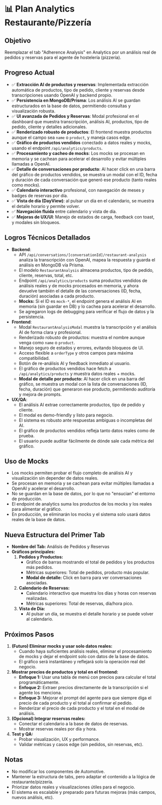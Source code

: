 # 📊 Plan Analytics Restaurante/Pizzería

## Objetivo
Reemplazar el tab "Adherence Analysis" en Analytics por un análisis real de pedidos y reservas para el agente de hostelería (pizzería).

## Progreso Actual
- ✅ **Extracción AI de productos y reservas**: Implementada extracción automática de productos, tipo de pedido, cliente y reservas desde transcripciones usando OpenAI y backend propio.
- ✅ **Persistencia en MongoDB/Prisma**: Los análisis AI se guardan estructurados en la base de datos, permitiendo consultas y visualización robusta.
- ✅ **UI avanzada de Pedidos y Reservas**: Modal profesional en el dashboard que muestra transcripción, análisis AI, productos, tipo de pedido, cliente y detalles adicionales.
- ✅ **Renderizado robusto de productos**: El frontend muestra productos aunque el campo sea `name` o `product`, y maneja casos edge.
- ✅ **Gráfico de productos vendidos** conectado a datos reales y mocks, usando el endpoint `/api/analytics/products`.
- ✅ **Procesamiento y cacheo de mocks**: Los mocks se procesan en memoria y se cachean para acelerar el desarrollo y evitar múltiples llamadas a OpenAI.
- ✅ **Detalle de conversaciones por producto**: Al hacer click en una barra del gráfico de productos vendidos, se muestra un modal con el ID, fecha y duración de cada conversación que generó ese producto (tanto reales como mocks).
- ✅ **Calendario interactivo** profesional, con navegación de meses y badges de reservas por día.
- ✅ **Vista de día (DayView)**: al pulsar un día en el calendario, se muestra el detalle horario y permite volver.
- ✅ **Navegación fluida** entre calendario y vista de día.
- ✅ **Mejoras de UX/UI**: Manejo de estados de carga, feedback con toast, y modales sin bloqueos.

## Logros Técnicos Detallados
- **Backend**:
  - API `/api/conversations/[conversationId]/restaurant-analysis` analiza la transcripción con OpenAI, mapea la respuesta y guarda el análisis en MongoDB vía Prisma.
  - El modelo `RestaurantAnalysis` almacena productos, tipo de pedido, cliente, reservas, total, etc.
  - Endpoint `/api/analytics/products` suma productos vendidos de análisis reales y de mocks procesados en memoria, y ahora devuelve también el detalle de las conversaciones (ID, fecha, duración) asociadas a cada producto.
  - **Mocks:** Si el ID es `mock-*`, el endpoint genera el análisis AI en memoria (sin guardar en DB) y lo cachea para acelerar el desarrollo.
  - Se agregaron logs de debugging para verificar el flujo de datos y la persistencia.
- **Frontend**:
  - Modal `RestaurantAnalysisModal` muestra la transcripción y el análisis AI de forma clara y profesional.
  - Renderizado robusto de productos: muestra el nombre aunque venga como `name` o `product`.
  - Manejo seguro de estados y errores, evitando bloqueos de UI.
  - Acceso flexible a `orderType` y otros campos para máxima compatibilidad.
  - Botón de re-análisis AI y feedback inmediato al usuario.
  - El gráfico de productos vendidos hace fetch a `/api/analytics/products` y muestra datos reales + mocks.
  - **Modal de detalle por producto:** Al hacer click en una barra del gráfico, se muestra un modal con la lista de conversaciones (ID, fecha, duración) que generaron ese producto, permitiendo auditoría y mejora de prompts.
- **UX/QA**:
  - El análisis AI extrae correctamente productos, tipo de pedido y cliente.
  - El modal es demo-friendly y listo para negocio.
  - El sistema es robusto ante respuestas ambiguas o incompletas del AI.
  - El gráfico de productos vendidos refleja tanto datos reales como de prueba.
  - El usuario puede auditar fácilmente de dónde sale cada métrica del gráfico.

## Uso de Mocks
- Los mocks permiten probar el flujo completo de análisis AI y visualización sin depender de datos reales.
- Se procesan en memoria y se cachean para evitar múltiples llamadas a OpenAI y acelerar el desarrollo.
- No se guardan en la base de datos, por lo que no "ensucian" el entorno de producción.
- El endpoint de analytics suma los productos de los mocks y los reales para alimentar el gráfico.
- En producción, se eliminarán los mocks y el sistema solo usará datos reales de la base de datos.

## Nueva Estructura del Primer Tab
- **Nombre del Tab:** Análisis de Pedidos y Reservas
- **Gráficos principales:**
  1. **Pedidos y Productos:**
     - Gráfico de barras mostrando el total de pedidos y los productos más pedidos.
     - Métricas superiores: Total de pedidos, producto más popular.
     - **Modal de detalle:** Click en barra para ver conversaciones asociadas.
  2. **Calendario de Reservas:**
     - Calendario interactivo que muestra los días y horas con reservas realizadas.
     - Métricas superiores: Total de reservas, día/hora pico.
  3. **Vista de Día:**
     - Al pulsar un día, se muestra el detalle horario y se puede volver al calendario.

## Próximos Pasos
1. **(Futuro) Eliminar mocks y usar solo datos reales:**
   - Cuando haya suficientes análisis reales, eliminar el procesamiento de mocks y dejar el endpoint solo con datos de la base de datos.
   - El gráfico será instantáneo y reflejará solo la operación real del negocio.
2. **Mostrar precios de productos y total en el frontend:**
   - **Enfoque 1:** Usar una tabla de menú con precios para calcular el total programáticamente.
   - **Enfoque 2:** Extraer precios directamente de la transcripción si el agente los menciona.
   - **Enfoque 3:** Mejorar el prompt del agente para que siempre diga el precio de cada producto y el total al confirmar el pedido.
   - Renderizar el precio de cada producto y el total en el modal de análisis.
3. **(Opcional) Integrar reservas reales:**
   - Conectar el calendario a la base de datos de reservas.
   - Mostrar reservas reales por día y hora.
4. **Test y QA:**
   - Probar visualización, UX y performance.
   - Validar métricas y casos edge (sin pedidos, sin reservas, etc).

## Notas
- No modificar los componentes de Automotive.
- Mantener la estructura de tabs, pero adaptar el contenido a la lógica de restaurante/pizzería.
- Priorizar datos reales y visualizaciones útiles para el negocio.
- El sistema es escalable y preparado para futuras mejoras (más campos, nuevos análisis, etc).
